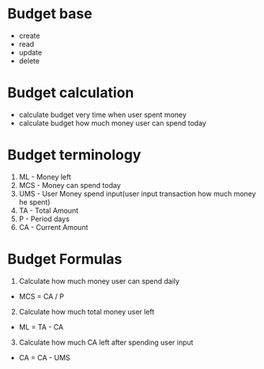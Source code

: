 #  Budget base
- create 
- read
- update 
- delete 

#  Budget calculation 
- calculate budget very time when user spent money 
- calculate budget how much money user can spend today 


#  Budget terminology
1. ML  - Money left
2. MCS - Money can spend today
3. UMS - User Money spend input(user input transaction how much money he spent)
4. TA  - Total Amount
5. P   - Period days
6. CA  - Current Amount

#  Budget Formulas

1. Calculate how much money user can spend daily
- MCS = CA / P 
2. Calculate how much total money user left
- ML = TA - CA
3. Calculate how much CA left after spending user input
- CA = CA - UMS
